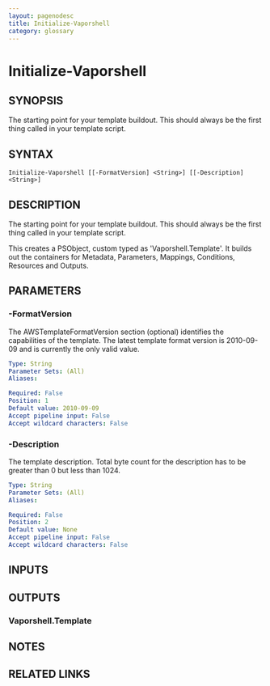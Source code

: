 ```yaml
---
layout: pagenodesc
title: Initialize-Vaporshell
category: glossary
---
```


# Initialize-Vaporshell

## SYNOPSIS
The starting point for your template buildout.
This should always be the first thing called in your template script.

## SYNTAX

```
Initialize-Vaporshell [[-FormatVersion] <String>] [[-Description] <String>]
```

## DESCRIPTION
The starting point for your template buildout.
This should always be the first thing called in your template script.

This creates a PSObject, custom typed as 'Vaporshell.Template'.
It builds out the containers for Metadata, Parameters, Mappings, Conditions, Resources and Outputs.

## PARAMETERS

### -FormatVersion
The AWSTemplateFormatVersion section (optional) identifies the capabilities of the template.
The latest template format version is 2010-09-09 and is currently the only valid value.

```yaml
Type: String
Parameter Sets: (All)
Aliases: 

Required: False
Position: 1
Default value: 2010-09-09
Accept pipeline input: False
Accept wildcard characters: False
```

### -Description
The template description.
Total byte count for the description has to be greater than 0 but less than 1024.

```yaml
Type: String
Parameter Sets: (All)
Aliases: 

Required: False
Position: 2
Default value: None
Accept pipeline input: False
Accept wildcard characters: False
```

## INPUTS

## OUTPUTS

### Vaporshell.Template

## NOTES

## RELATED LINKS

